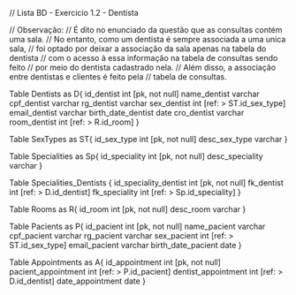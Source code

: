 // Lista BD - Exercicio 1.2 - Dentista

// Observação:
// É dito no enunciado da questão que as consultas contém uma sala.
// No entanto, como um dentista é sempre associada a uma unica sala,
// foi optado por deixar a associação da sala apenas na tabela do dentista
// com o acesso à essa informação na tabela de consultas sendo feito
// por meio do dentista cadastrado nela.
// Além disso, a associação entre dentistas e clientes é feito pela
// tabela de consultas.

Table Dentists as D{
  id_dentist int [pk, not null]
  name_dentist varchar
  cpf_dentist varchar
  rg_dentist varchar
  sex_dentist int [ref: > ST.id_sex_type] 
  email_dentist varchar
  birth_date_dentist date
  cro_dentist varchar
  room_dentist int [ref: > R.id_room]
}

Table SexTypes as ST{
  id_sex_type int [pk, not null]
  desc_sex_type varchar
}

Table Specialities as Sp{
  id_speciality int [pk, not null]
  desc_speciality varchar
}

Table Specialities_Dentists {
  id_speciality_dentist int [pk, not null]
  fk_dentist int [ref: > D.id_dentist]
  fk_speciality int [ref: > Sp.id_speciality]
}

Table Rooms as R{
  id_room int [pk, not null]
  desc_room varchar
}

Table Pacients as P{
  id_pacient int [pk, not null]
  name_pacient varchar
  cpf_pacient varchar
  rg_pacient varchar
  sex_pacient int [ref: > ST.id_sex_type] 
  email_pacient varchar
  birth_date_pacient date
}

Table Appointments as A{
  id_appointment int [pk, not null]
  pacient_appointment int [ref: > P.id_pacient]
  dentist_appointment int [ref: > D.id_dentist]
  date_appointment date
}